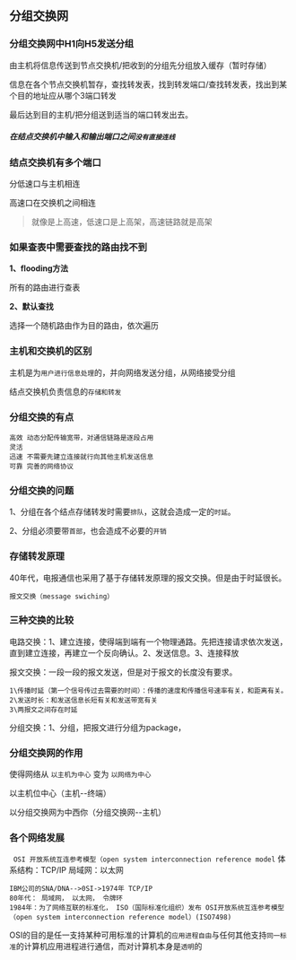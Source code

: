 ## 分组交换网
### 分组交换网中H1向H5发送分组
由主机将信息传送到节点交换机/把收到的分组先分组放入缓存（暂时存储）

信息在各个节点交换机暂存，查找转发表，找到转发端口/查找转发表，找出到某个目的地址应从哪个3端口转发

最后达到目的主机/把分组送到适当的端口转发出去。

##### 在结点交换机中输入和输出端口之间`没有直接连线`

### 结点交换机有多个端口
分低速口与主机相连

高速口在交换机之间相连
>就像是上高速，低速口是上高架，高速链路就是高架

### 如果查表中需要查找的路由找不到
**1、flooding方法**

所有的路由进行查表

**2、默认查找**

选择一个随机路由作为目的路由，依次遍历

### 主机和交换机的区别
主机是为`用户进行信息处理`的，并向网络发送分组，从网络接受分组

结点交换机负责信息的`存储和转发`

### 分组交换的有点
```
高效 动态分配传输宽带，对通信链路是逐段占用
灵活 
迅速 不需要先建立连接就行向其他主机发送信息
可靠 完善的网络协议
```

### 分组交换的问题
1、分组在各个结点存储转发时需要`排队`，这就会造成一定的`时延`。

2、分组必须要带`首部`，也会造成不必要的`开销`

### 存储转发原理
40年代，电报通信也采用了基于存储转发原理的报文交换。但是由于时延很长。

`报文交换（message swiching）`

### 三种交换的比较
电路交换：1、建立连接，使得端到端有一个物理通路。先把连接请求依次发送，直到建立连接，再建立一个反向确认。2、发送信息。3、连接释放

报文交换：一段一段的报文发送，但是对于报文的长度没有要求。
```
1\传播时延（第一个信号传过去需要的时间）：传播的速度和传播信号速率有关，和距离有关。
2\发送时长：和发送信息长短有关和发送带宽有关
3\两报文之间存在时延
```
分组交换：1、分组，把报文进行分组为package，

### 分组交换网的作用
使得网络从 `以主机为中心` 变为 `以网络为中心`

以主机位中心（主机--终端）

以分组交换网为中西你（分组交换网--主机）

### 各个网络发展
` OSI 开放系统互连参考模型（open system interconnection reference model`
体系结构：TCP/IP 局域网：以太网
```
IBM公司的SNA/DNA-->0SI->1974年 TCP/IP
80年代： 局域网， 以太网， 令牌环
1984年：为了网络互联的标准化， ISO（国际标准化组织）发布 OSI开放系统互连参考模型（open system interconnection reference model）(ISO7498)
```
OSI的目的是任一支持某种可用标准的计算机的`应用进程自由`与任何其他支持`同一标准`的计算机应用进程进行通信，而对计算机本身是`透明`的
